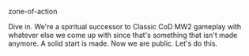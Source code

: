 zone-of-action

Dive in. We're a spiritual successor to Classic CoD MW2 gameplay with whatever else we come up with since that's something that isn't made anymore. A solid start is made. Now we are public. Let's do this.
